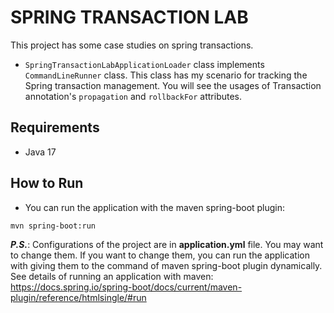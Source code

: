 # SPRING TRANSACTION LAB

This project has some case studies on spring transactions.

- `SpringTransactionLabApplicationLoader` class implements `CommandLineRunner` class. 
This class has my scenario for tracking the Spring transaction management. 
You will see the usages of Transaction annotation's `propagation` and `rollbackFor` attributes.

## Requirements

- Java 17

## How to Run

- You can run the application with the maven spring-boot plugin:
```
mvn spring-boot:run
```
**_P.S._**: Configurations of the project are in **application.yml** file. You may want to change them.
If you want to change them, you can run the application with giving them to the command of maven spring-boot plugin dynamically.
See details of running an application with maven: https://docs.spring.io/spring-boot/docs/current/maven-plugin/reference/htmlsingle/#run
